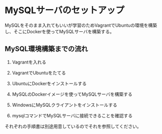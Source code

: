 # MySQLサーバのセットアップ


MySQLをそのまま入れてもいいが学習のためVagrantでUbuntuの環境を構築し、そこにDockerを使ってMySQLサーバを構築する。


## MySQL環境構築までの流れ

1. Vagrantを入れる

2. VagrantでUbuntuをたてる

3. UbuntuにDockerをインストールする

4. MySQLのDockerイメージを使ってMySQLサーバを構築する

5. WindowsにMySQLクライアントをインストールする

6. mysqlコマンドでMySQLサーバに接続できることを確認する

それぞれの手順書は別途用意しているのでそれを参照してください。
